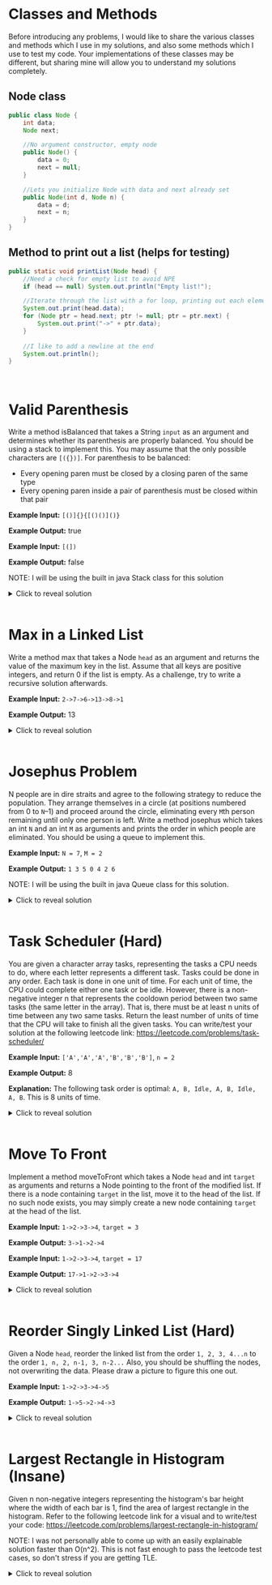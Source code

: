 # Classes and Methods
Before introducing any problems, I would like to share the various classes and methods which I use in my solutions, and also some methods which I use to test my code. Your implementations of these classes may be different, but sharing mine will allow you to understand my solutions completely.

## Node class
```java
public class Node {
    int data;
    Node next;

    //No argument constructor, empty node
    public Node() {
        data = 0;
        next = null;
    }

    //Lets you initialize Node with data and next already set 
    public Node(int d, Node n) {
        data = d;
        next = n;
    }
}
```
## Method to print out a list (helps for testing)
```java
public static void printList(Node head) {
    //Need a check for empty list to avoid NPE
    if (head == null) System.out.println("Empty list!");

    //Iterate through the list with a for loop, printing out each element
    System.out.print(head.data);
    for (Node ptr = head.next; ptr != null; ptr = ptr.next) {
        System.out.print("->" + ptr.data);
    }
    
    //I like to add a newline at the end
    System.out.println();
}
```
<br>

# Valid Parenthesis
Write a method isBalanced that takes a String `input` as an argument and determines whether its parenthesis are properly balanced. You should be using a stack to implement this. You may assume that the only possible characters are `[({})]`. For parenthesis to be balanced:

- Every opening paren must be closed by a closing paren of the same type
- Every opening paren inside a pair of parenthesis must be closed within that pair

**Example Input:** `[()]{}{[()()]()}`

**Example Output:** true

**Example Input:** `[(])`

**Example Output:** false

NOTE: I will be using the built in java Stack class for this solution

<details>
<summary>Click to reveal solution</summary>

# Solution
Iterate over the characters in the given string. When an open paren is encountered, push it to the stack. When a closing paren is encountered, pop the top element from the stack, and if the parenthesis don't match up, the parenthesis aren't balanced. If the stack is empty by the end of the string, return true. Otherwise, return false. The stack ensures that the most recently added open paren must be closed before anything else can be closed, and if it is empty at the end every open paren has been closed. 

```java
public static boolean isBalanced(String input) {
    char[] parens = input.toCharArray();
    Stack<Character> s = new Stack<Character>();
    
    //Iterate through every character in the input string
    for (char c : parens) {
        //If open paren, push to the stack
        if (c == '[' || c == '(' || c == '{') {
            s.push(c);
        }
        //If closing paren
        else {
            //If I can't pop an element, unbalanced
            if (s.isEmpty()) return false;

            //Pop the top off the stack
            char open = s.pop();

            //If the closing doesn't match the top of the stack, unbalanced
            if (open == '[' && c != ']') return false;
            if (open == '(' && c != ')') return false;
            if (open == '{' && c != '}') return false;
        }
    }

    //If we make it through the loop and stack is empty, return true
    return s.isEmpty();
}
```
Since pushing and popping from the stack is O(1) and we iterated through the input string once, the runtime of this method is O(n) where n is the number of characters in the string. Since I created a new stack which might potentially be filled with n elements, the space complexity is O(n).
</details>
<br>

# Max in a Linked List
Write a method max that takes a Node `head` as an argument and returns the value of the maximum key in the list. Assume that all keys are positive integers, and return 0 if the list is empty. As a challenge, try to write a recursive solution afterwards.

**Example Input:** `2->7->6->13->8->1`

**Example Output:** 13

<details>
<summary>Click to reveal solution</summary>

## Iterative Solution
Maintain a variable which stores the current max of all the elements you've already seen. As you iterate through each node in the linked list, update the current max variable if the current node is greater. At the end of the list, your variable will store the max of the whole list.

```java
public static int max(Node head) {
    int mx = 0; //I start at a value smaller than any possible element

    //Iterate through the list
    for (Node ptr = head; ptr != null; ptr = ptr.next) {
        //Update mx if ptr.data is larger
        mx = Math.max(mx, ptr.data);
    }
    
    return mx; //Note that if head is null, the for loop does nothing
}
```
If n is the length of the given linked list, the time complexity of this solution is O(n) since you visit each node once and apply one operation per node. The space complexity is O(1) since we only create an int and a pointer object. 
<br>

## Recursive Solution
The simplest possible case is an empty list, in which case we can just return 0, so this is our base case. Given a non empty list, we can assume we know solutions closer to the base case, since a recursive call to head.next will return the max of the rest of the list. If we know the max of the rest of the list, all we have to do is return the max of the current node and the rest of the list recursively.

```java
public static int max(Node head) {
    if (head == null) return 0;
    return Math.max(head.data, max(head.next));
}
```
If n is the length of the given linked list, the time complexity of this solution is O(n) since you visit each node once and apply one operation per node. The space complexity this time however is O(n) since each recursive call requires call stack space, and we make n recursive calls. If you want to understand recursion better through practice, I highly recommend `codingbat.com/java` and their recursion section. 
</details>
<br>

# Josephus Problem
N people are in dire straits and agree to the following strategy to reduce the population. They arrange themselves in a circle (at positions numbered from 0 to `N`–1) and proceed around the circle, eliminating every `M`th person remaining until only one person is left. Write a method josephus which takes an int `N` and an int `M` as arguments and prints the order in which people are eliminated. You should be using a queue to implement this.

**Example Input:** `N = 7`, `M = 2`

**Example Output:** `1 3 5 0 4 2 6`

NOTE: I will be using the built in java Queue class for this solution.

<details>
<summary>Click to reveal solution</summary>

## Solution
Fill a queue with the numbers from 0 to `N`-1. The queue will represent the people who are yet to be eliminated. Then, continue the following process until the queue is empty. Remove `M`-1 people from the queue, but immediately enqueue them again since they are not eliminated. Then remove the next person, print out their number, and do not enqueue them, since they are now eliminated. 

```java
public static void josephus(int N, int M) {
    Queue<Integer> q = new LinkedList<Integer>();

    for (int i = 0; i < N; i++) q.add(i);

    while (!q.isEmpty()) {
        for (int i = 0; i < M-1; i++) q.add(q.remove());

        System.out.print(q.remove() + " ");
    }
}
```
Since this solution starts with N people and does M dequeues for every one person eliminated, the runtime is O(NM). Since the maximum size of the queue is N, the space complexity is O(N).
</details>
<br>

# Task Scheduler (Hard)
You are given a character array tasks, representing the tasks a CPU needs to do, where each letter represents a different task. Tasks could be done in any order. Each task is done in one unit of time. For each unit of time, the CPU could complete either one task or be idle. However, there is a non-negative integer n that represents the cooldown period between two same tasks (the same letter in the array). That is, there must be at least n units of time between any two same tasks. Return the least number of units of time that the CPU will take to finish all the given tasks. You can write/test your solution at the following leetcode link: https://leetcode.com/problems/task-scheduler/

**Example Input:** `['A','A','A','B','B','B']`, `n = 2`

**Example Output:** 8

**Explanation:** The following task order is optimal: `A, B, Idle, A, B, Idle, A, B`. This is 8 units of time.

<details>
<summary>Click to reveal solution</summary>

## Solution
A good way to solve this problem involves thinking about wasted time. The time where the CPU is idle is considered wasted time, since no task is being executed. Since the same task requires n units of time before it can be executed again, we can begin by considering the most frequent letter alone, which will result in (max frequency - 1) * n idle units of time. You can think of groups of n units of time sandwiched between this letter. Now we can slot the rest of the tasks in, and reduce the wasted time in the process. If the element has the same frequency as the max frequency, it will remove (max frequency - 1) units of idle time, since the last instance will go at the end, which is not considered wasted time. Otherwise, the element will remove (its frequency) units of idle time, since each instance of the element will use up one unit of wasted time and be evenly spaced. At the end, we can just return the number of elements + wasted time.

```java
public static int taskScheduler(char[] tasks, int n) {
    //Store the frequencies of each character, and sort them
    int[] frequencies = new int[26];
    for (char c : tasks) frequencies[c-'A']++;
    Arrays.sort(frequencies);
    
    //Initially, only consider max frequency
    int maxFreq = frequencies[25];
    int wastedTime = (maxFreq - 1) * n;
    
    //Go through all the other frequencies
    for (int i = 0; i < 25; i++) {
        if (frequencies[i] == maxFreq) wastedTime -= (maxFreq - 1);
        else wastedTime -= frequencies[i];
    }
    
    //Use Math.max with 0 since negative wasted time is just 0 wasted time
    return tasks.length + Math.max(0, wastedTime);
}
```
If n is the size of the input array, this algorithm will have a runtime of O(n), since we loop through the whole input array once to calculate the frequencies. Even though we created a new array, our space complexity is O(1) since the new array will always be of size 26 regardless of our input size.
</details>
<br>

# Move To Front
Implement a method moveToFront which takes a Node `head` and int `target` as arguments and returns a Node pointing to the front of the modified list. If there is a node containing `target` in the list, move it to the head of the list. If no such node exists, you may simply create a new node containing `target` at the head of the list. 

**Example Input:** `1->2->3->4`, `target = 3`

**Example Output:** `3->1->2->4`

**Example Input:** `1->2->3->4`, `target = 17`

**Example Output:** `17->1->2->3->4`

<details>
<summary>Click to reveal solution</summary>

## Solution
A special case to consider is when the list is empty, in which case we can simply return a new node containing target. Otherwise, we want to iterate through the given list, and delete the node containing target if it exists. Finally, we can simply insert target at the front of the list and return it. Note that we need a pointer to the node before the node we want to delete.

```java
//This is one process you could use to delete a target node
public static Node moveToFront1(Node head, int target) {
    if (head == null) return new Node(target, null);

    //Note that we are focusing on ptr.next, so we go until ptr.next is null
    for (Node ptr = head; ptr.next != null; ptr = ptr.next) {
        //If ptr.next is the target, we can delete it using our ptr variable
        if (ptr.next.data == target) {
            ptr.next = ptr.next.next;
            break;
        }
    }
    
    //Note that we didn't check the head, but if it's target we don't need to change anything
    if (head.data == target) return head;
    
    //Otherwise we can create a new node with a reference to the rest of the list
    return new Node(target, head);
}

//This is another process you could use
public static Node moveToFront2(Node head, int target) {
    if (head == null) return new Node(target, null);
    if (head.data == target) return head;

    //We maintain a prev pointer which lags behind by 1 
    for (Node ptr = head.next, prev = head; ptr != null; prev = ptr, ptr = ptr.next) {
        if (ptr.data == target) {
            //We can use the prev pointer to help delete the current pointer
            prev.next = ptr.next;
            break;
        }
    }
    
    return new Node(target, head);
}
```
If the number of nodes in the list is n, the time complexity is O(n) since you are iterating through the list once. The space complexity is O(1) since you are only creating 2 or 3 new nodes.
</details>
<br>

# Reorder Singly Linked List (Hard)
Given a Node `head`, reorder the linked list from the order `1, 2, 3, 4...n` to the order `1, n, 2, n-1, 3, n-2...` Also, you should be shuffling the nodes, not overwriting the data. Please draw a picture to figure this one out.

**Example Input:** `1->2->3->4->5`

**Example Output:** `1->5->2->4->3`

<details>
<summary>Click to reveal solution</summary>

## Solution
There are a couple distinct steps that you can break this problem into. First, you want to split the given list into two, where an extra node would go into the first list. Next, you want to reverse the second list. Finally, you want to insert the elements of the second list in between every other element of the first list.

```java
public static void reorder(Node head) {
    //Split list into two parts:
    Node slow = head, fast = head;
    
    //Advance one pointer twice as fast
    while (fast != null && fast.next != null) {
        slow = slow.next;
        fast = fast.next.next;
    }

    //Now head2 will be the start of the second half
    Node head2 = slow.next;
    slow.next = null; //Truncate the original list

    //Reverse head2's list
    if (head2 != null && head2.next != null) {
        //Head2 is current, left is to the left, right is to the right
        Node left = null;

        //Keep going until current node runs off the right end 
        while (head2 != null) {
            //Store right, and set head2's pointer to left side
            Node right = head2.next;
            head2.next = left;

            //Advance left and head2, repeat
            left = head2;
            head2 = right;
        }

        //Head2 ran off to null, so left is the new start of reversed list
        head2 = left;
    }

    //Insert and intersperse
    //Iterate through list 1, jump by 2 since we want to insert at every other element
    for (Node ptr = head; ptr != null && ptr.next != null; ptr = ptr.next.next) {
        Node temp = head2.next; //Store the rest of list 2
        head2.next = ptr.next; //Head2 points to the rest of list 1
        ptr.next = head2; //Now head2 is inserted to the list
        head2 = temp; //Advance head2 to the next element in the list
    }
    
    //Note by the end, head2 has been completely deleted and is null
    //All that's left is the interspersed list starting at head
}
```
If the size of the original list is n, our runtime is O(n) since we iterate through the whole list, but there are no nested loops. Our space complexity is O(1) since we are only working with the original nodes and temporary pointer variables. 
</details>
<br>

# Largest Rectangle in Histogram (Insane)
Given n non-negative integers representing the histogram's bar height where the width of each bar is 1, find the area of largest rectangle in the histogram. Refer to the following leetcode link for a visual and to write/test your code: https://leetcode.com/problems/largest-rectangle-in-histogram/

NOTE: I was not personally able to come up with an easily explainable solution faster than O(n^2). This is not fast enough to pass the leetcode test cases, so don't stress if you are getting TLE.

<details>
<summary>Click to reveal solution</summary>

## My Solution
This is not the most efficient solution, but it is one I feel I can explain clearly. I am essentially trying every combination of 2 indices, and returning the max area rectangle of all of them. In order to compute the rectangle between two indices, I need to know the min in that range. Finding the min from scratch every time would be inefficient, but luckily since I am stepping through the array, I can maintain the current minimum in the range I am working, and not waste runtime. 

```java
public int largestRectangleArea(int[] heights) {
    int n = heights.length;
    int largest = 0; //Stores current largest area

    //i represents the starting index of my range 
    for (int i = 0; i < n; i++) {
        //I keep a running min, starting at index i
        int currentMin = heights[i];
        
        //j represents the ending index, and starts at i for 1 cell rects
        for (int j = i; j < n; j++) {
            //Update the currentMin based on heights[j]
            currentMin = Math.min(currentMin, heights[j]);
            
            //The rectangle from i to j is (j-i+1) * currentMin
            largest = Math.max(largest, (j-i+1)*currentMin);
        }
    }
    
    //Return the largest rectangle area seen
    return largest;
}
```
If n is the length of the heights array, the runtime of this solution is O(n^2) since the inner loop runs 1 + 2 + 3... + n = n(n+2)/2 times, and inside this loop we are only doing constant time operations. The space complexity is O(1) since we only create 2 new variables.

## Efficient Solution
Refer to the following youtube video for a full explanation of the efficient solution: https://www.youtube.com/watch?v=ZmnqCZp9bBs
</details>